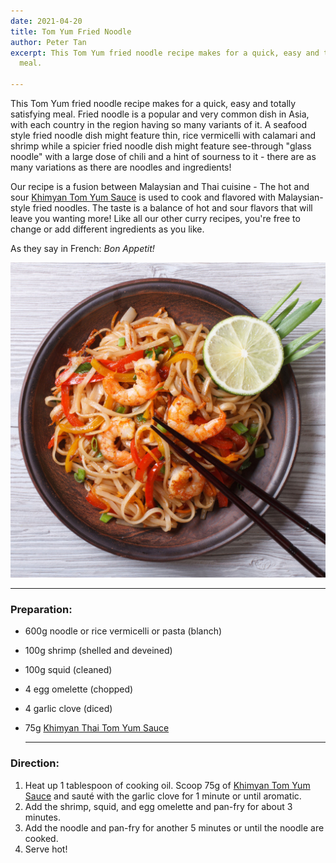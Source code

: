 ```yaml
---
date: 2021-04-20
title: Tom Yum Fried Noodle
author: Peter Tan
excerpt: This Tom Yum fried noodle recipe makes for a quick, easy and totally satisfying
  meal.

---
```

This Tom Yum fried noodle recipe makes for a quick, easy and totally satisfying meal. Fried noodle is a popular and very common dish in Asia, with each country in the region having so many variants of it. A seafood style fried noodle dish might feature thin, rice vermicelli with calamari and shrimp while a spicier fried noodle dish might feature see-through "glass noodle" with a large dose of chili and a hint of sourness to it - there are as many variations as there are noodles and ingredients!

Our recipe is a fusion between Malaysian and Thai cuisine - The hot and sour [Khimyan Tom Yum Sauce](https://khimyancurry.com/projects/3d-graff/) is used to cook and flavored with Malaysian-style fried noodles. The taste is a balance of hot and sour flavors that will leave you wanting more! Like all our other curry recipes, you're free to change or add different ingredients as you like.

As they say in French: _Bon Appetit!_

![](/uploads/fried-noodle.jpg)

***

### **Preparation:**

* 600g noodle or rice vermicelli or pasta (blanch)
* 100g shrimp (shelled and deveined)
* 100g squid (cleaned)
* 4 egg omelette (chopped)
* 4 garlic clove (diced)
* 75g [Khimyan Thai Tom Yum Sauce](https://khimyancurry.com/projects/3d-graff/)

  ***

### **Direction:**

1. Heat up 1 tablespoon of cooking oil. Scoop 75g of [Khimyan Tom Yum Sauce](https://khimyancurry.com/projects/3d-graff/) and sauté with the garlic clove for 1 minute or until aromatic.
2. Add the shrimp, squid, and egg omelette and pan-fry for about 3 minutes.
3. Add the noodle and pan-fry for another 5 minutes or until the noodle are cooked.
4. Serve hot!